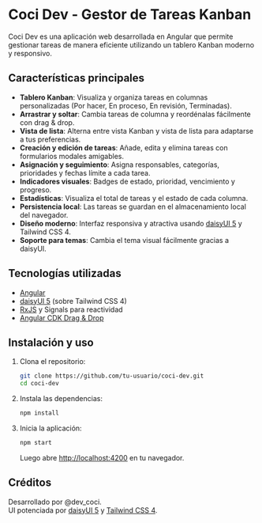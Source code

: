 # Coci Dev - Gestor de Tareas Kanban

Coci Dev es una aplicación web desarrollada en Angular que permite gestionar tareas de manera eficiente utilizando un tablero Kanban moderno y responsivo. 

## Características principales

- **Tablero Kanban**: Visualiza y organiza tareas en columnas personalizadas (Por hacer, En proceso, En revisión, Terminadas).
- **Arrastrar y soltar**: Cambia tareas de columna y reordénalas fácilmente con drag & drop.
- **Vista de lista**: Alterna entre vista Kanban y vista de lista para adaptarse a tus preferencias.
- **Creación y edición de tareas**: Añade, edita y elimina tareas con formularios modales amigables.
- **Asignación y seguimiento**: Asigna responsables, categorías, prioridades y fechas límite a cada tarea.
- **Indicadores visuales**: Badges de estado, prioridad, vencimiento y progreso.
- **Estadísticas**: Visualiza el total de tareas y el estado de cada columna.
- **Persistencia local**: Las tareas se guardan en el almacenamiento local del navegador.
- **Diseño moderno**: Interfaz responsiva y atractiva usando [daisyUI 5](https://daisyui.com/) y Tailwind CSS 4.
- **Soporte para temas**: Cambia el tema visual fácilmente gracias a daisyUI.

## Tecnologías utilizadas

- [Angular](https://angular.dev/)
- [daisyUI 5](https://daisyui.com/) (sobre Tailwind CSS 4)
- [RxJS](https://rxjs.dev/) y Signals para reactividad
- [Angular CDK Drag & Drop](https://material.angular.io/cdk/drag-drop/overview)

## Instalación y uso

1. Clona el repositorio:
   ```bash
   git clone https://github.com/tu-usuario/coci-dev.git
   cd coci-dev
   ```

2. Instala las dependencias:
   ```bash
   npm install
   ```

3. Inicia la aplicación:
   ```bash
   npm start
   ```
   Luego abre [http://localhost:4200](http://localhost:4200) en tu navegador.


## Créditos

Desarrollado por @dev_coci.  
UI potenciada por [daisyUI 5](https://daisyui.com/) y [Tailwind CSS 4](https://tailwindcss.com/).
